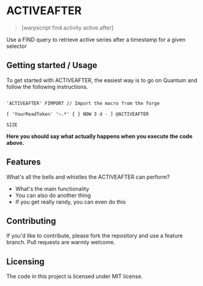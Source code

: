 # ACTIVEAFTER

> [warpscript find activity active.after]

Use a FIND query to retrieve active series after a timestamp for a given selector

## Getting started / Usage

To get started with ACTIVEAFTER, the easiest way is to go on Quantum and follow the following instructions.

```warpscript

'ACTIVEAFTER' FIMPORT // Import the macro from the forge

[ 'YourReadToken' '~.*' { } NOW 3 d - ] @ACTIVEAFTER

SIZE

```

**Here you should say what actually happens when you execute the code above.**

## Features

What's all the bells and whistles the ACTIVEAFTER can perform?

* What's the main functionality
* You can also do another thing
* If you get really randy, you can even do this

## Contributing

If you'd like to contribute, please fork the repository and use a feature
branch. Pull requests are warmly welcome.

## Licensing

The code in this project is licensed under MIT license.
